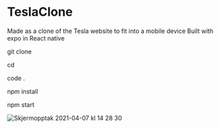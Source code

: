 # TeslaClone
Made as a clone of the Tesla website to fit into a mobile device
Built with expo in React native

git clone <repository>
  
cd <repository>
  
code .

npm install

npm start



![Skjermopptak 2021-04-07 kl  14 28 30](https://user-images.githubusercontent.com/36231539/113867035-53be0d80-97ae-11eb-8b18-34f531d9e394.gif)
